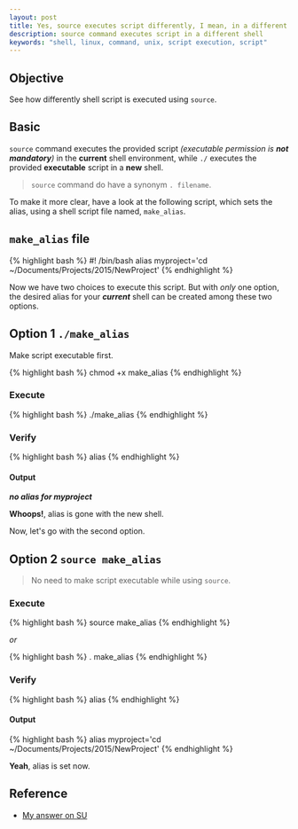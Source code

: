```yaml
---
layout: post
title: Yes, source executes script differently, I mean, in a different shell
description: source command executes script in a different shell
keywords: "shell, linux, command, unix, script execution, script"
---
```


## Objective

See how differently shell script is executed using `source`.


## Basic

`source` command executes the provided script *(executable permission is **not mandatory**)* in the **current** shell environment, while `./` executes the provided **executable** script in a **new** shell.

> `source` command do have a synonym `. filename`.

To make it more clear, have a look at the following script, which sets the alias, using a shell script file named, `make_alias`.


## `make_alias` file

{% highlight bash %}
#! /bin/bash
alias myproject='cd ~/Documents/Projects/2015/NewProject'
{% endhighlight %}

Now we have two choices to execute this script. But with *only* one option, the  desired alias for your ***current*** shell can be created among these two options.


## Option 1 `./make_alias`

Make script executable first.

{% highlight bash %}
chmod +x make_alias
{% endhighlight %}


### Execute

{% highlight bash %}
./make_alias
{% endhighlight %}


### Verify

{% highlight bash %}
alias
{% endhighlight %}


#### Output

***no alias for myproject***

**Whoops!**, alias is gone with the new shell.


Now, let's go with the second option.


## Option 2 `source make_alias`

> No need to make script executable while using `source`.


### Execute

{% highlight bash %}
source make_alias
{% endhighlight %}

*or*

{% highlight bash %}
. make_alias
{% endhighlight %}


### Verify

{% highlight bash %}
alias
{% endhighlight %}


#### Output

{% highlight bash %}
alias myproject='cd ~/Documents/Projects/2015/NewProject'
{% endhighlight %}


**Yeah**, alias is set now.


## Reference

* [My answer on SU](http://superuser.com/a/894748/432100)
